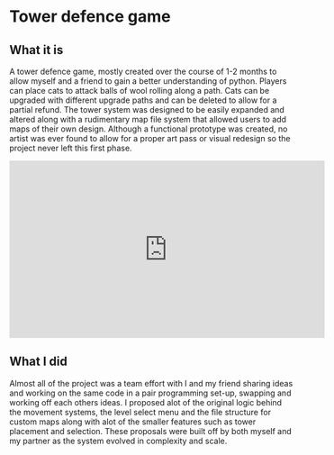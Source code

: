 
# Tower defence game

## What it is
A tower defence game, mostly created over the course of 1-2 months to allow myself and a friend to gain a better understanding of python. Players can place cats to attack balls of wool rolling along a path. Cats can
be upgraded with different upgrade paths and can be deleted to allow  for a partial refund. The tower system was designed to be easily expanded and altered along with a rudimentary map file system that allowed users to
add maps of their own design. Although a functional prototype was created, no artist was ever found to allow for a proper art pass or visual redesign so the project never left this first phase.

<iframe width="560" height="315" src="https://www.youtube.com/embed/YUKdlVf9n30" frameborder="0" allow="accelerometer; autoplay; clipboard-write; encrypted-media; gyroscope; picture-in-picture" allowfullscreen></iframe>

## What I did
Almost all of the project was a team effort with I and my friend sharing ideas and working on the same code in a pair programming set-up, swapping and working off each others ideas. I proposed alot of the original logic behind the movement
systems, the level select menu and the file structure for custom maps along with alot of the smaller features such as tower placement and selection. These proposals were built off by both myself and my partner as the system
evolved in complexity and scale.

